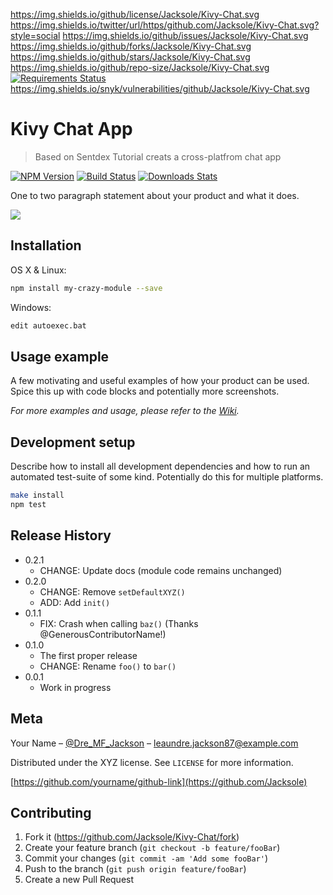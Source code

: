 https://img.shields.io/github/license/Jacksole/Kivy-Chat.svg
https://img.shields.io/twitter/url/https/github.com/Jacksole/Kivy-Chat.svg?style=social
https://img.shields.io/github/issues/Jacksole/Kivy-Chat.svg
https://img.shields.io/github/forks/Jacksole/Kivy-Chat.svg
https://img.shields.io/github/stars/Jacksole/Kivy-Chat.svg
https://img.shields.io/github/repo-size/Jacksole/Kivy-Chat.svg
[![Requirements Status](https://requires.io/github/Jacksole/Kivy-Chat/requirements.svg?branch=master)](https://requires.io/github/Jacksole/Kivy-Chat/requirements/?branch=master)
https://img.shields.io/snyk/vulnerabilities/github/Jacksole/Kivy-Chat.svg
# Kivy Chat App
> Based on Sentdex Tutorial creats a cross-platfrom chat app

[![NPM Version][npm-image]][npm-url]
[![Build Status][travis-image]][travis-url]
[![Downloads Stats][npm-downloads]][npm-url]

One to two paragraph statement about your product and what it does.

![](header.png)

## Installation

OS X & Linux:

```sh
npm install my-crazy-module --save
```

Windows:

```sh
edit autoexec.bat
```

## Usage example

A few motivating and useful examples of how your product can be used. Spice this up with code blocks and potentially more screenshots.

_For more examples and usage, please refer to the [Wiki][wiki]._

## Development setup

Describe how to install all development dependencies and how to run an automated test-suite of some kind. Potentially do this for multiple platforms.

```sh
make install
npm test
```

## Release History

* 0.2.1
    * CHANGE: Update docs (module code remains unchanged)
* 0.2.0
    * CHANGE: Remove `setDefaultXYZ()`
    * ADD: Add `init()`
* 0.1.1
    * FIX: Crash when calling `baz()` (Thanks @GenerousContributorName!)
* 0.1.0
    * The first proper release
    * CHANGE: Rename `foo()` to `bar()`
* 0.0.1
    * Work in progress

## Meta

Your Name – [@Dre_MF_Jackson](https://twitter.com/Dre_MF_Jackson) – leaundre.jackson87@example.com

Distributed under the XYZ license. See ``LICENSE`` for more information.

[https://github.com/yourname/github-link](https://github.com/Jacksole)

## Contributing

1. Fork it (<https://github.com/Jacksole/Kivy-Chat/fork>)
2. Create your feature branch (`git checkout -b feature/fooBar`)
3. Commit your changes (`git commit -am 'Add some fooBar'`)
4. Push to the branch (`git push origin feature/fooBar`)
5. Create a new Pull Request

<!-- Markdown link & img dfn's -->
[npm-image]: https://img.shields.io/npm/v/datadog-metrics.svg?style=flat-square
[npm-url]: https://npmjs.org/package/datadog-metrics
[npm-downloads]: https://img.shields.io/npm/dm/datadog-metrics.svg?style=flat-square
[travis-image]: https://img.shields.io/travis/dbader/node-datadog-metrics/master.svg?style=flat-square
[travis-url]: https://travis-ci.org/Jacksole/Kivy-Chat.svg?branch=master
[wiki]: https://github.com/Jacksole/Kivy-Chat/wiki
